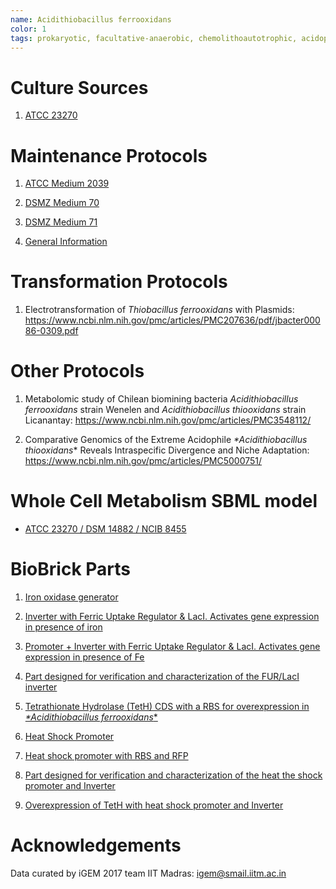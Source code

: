 ```yaml
---
name: Acidithiobacillus ferrooxidans
color: 1
tags: prokaryotic, facultative-anaerobic, chemolithoautotrophic, acidophilic, metal-solubilizing, gram-negative
---
```

# Culture Sources
1. [ATCC 23270](https://www.atcc.org/products/all/23270.aspx#generalinformation)

# Maintenance Protocols
1. [ATCC Medium 2039](https://www.atcc.org/~/media/4C29EA2E2A0749BB9354D8AC64AA715B.ashx)

2. [DSMZ Medium 70](http://www.dsmz.de/microorganisms/medium/pdf/DSMZ_Medium70.pdf)

3. [DSMZ Medium 71](http://www.dsmz.de/microorganisms/medium/pdf/DSMZ_Medium71.pdf)

4. [General Information](http://www.straininfo.net/taxa/4058)

# Transformation Protocols
1. Electrotransformation of _*Thiobacillus ferrooxidans*_ with Plasmids:
https://www.ncbi.nlm.nih.gov/pmc/articles/PMC207636/pdf/jbacter00086-0309.pdf

# Other Protocols
1. Metabolomic study of Chilean biomining bacteria _*Acidithiobacillus ferrooxidans*_ strain Wenelen and _*Acidithiobacillus thiooxidans*_ strain Licanantay:
https://www.ncbi.nlm.nih.gov/pmc/articles/PMC3548112/

2. Comparative Genomics of the Extreme Acidophile _*Acidithiobacillus thiooxidans_* Reveals Intraspecific Divergence and Niche Adaptation:
https://www.ncbi.nlm.nih.gov/pmc/articles/PMC5000751/

# Whole Cell Metabolism SBML model
* [ATCC 23270 / DSM 14882 / NCIB 8455](http://www.ebi.ac.uk/biomodels-main/BMID000000141497)

# BioBrick Parts
1. [Iron oxidase generator](http://parts.igem.org/Part:BBa_K2055425)

2. [Inverter with Ferric Uptake Regulator & LacI. Activates gene expression in presence of iron](http://parts.igem.org/Part:BBa_K2055014)

3. [Promoter + Inverter with Ferric Uptake Regulator & LacI. Activates gene expression in presence of Fe](http://parts.igem.org/Part:BBa_K2055015)

4. [Part designed for verification and characterization of the FUR/LacI inverter](http://parts.igem.org/Part:BBa_K2055016)

5. [Tetrathionate Hydrolase (TetH) CDS with a RBS for overexpression in _*Acidithiobacillus ferrooxidans_*](http://parts.igem.org/Part:BBa_K2055017)

6. [Heat Shock Promoter](http://parts.igem.org/Part:BBa_K2055013)

7. [Heat shock promoter with RBS and RFP](http://parts.igem.org/Part:BBa_K2055018)

8. [Part designed for verification and characterization of the heat the shock promoter and Inverter](http://parts.igem.org/Part:BBa_K2055019)

9. [Overexpression of TetH with heat shock promoter and Inverter](http://parts.igem.org/Part:BBa_K2055020)

# Acknowledgements
Data curated by iGEM 2017 team IIT Madras: igem@smail.iitm.ac.in
